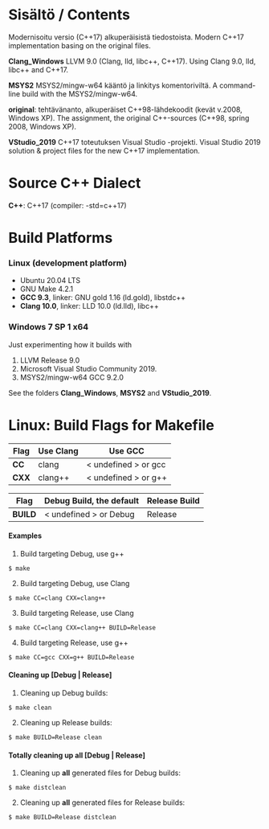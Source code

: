 # Sisältö / Contents

Modernisoitu versio (C++17) alkuperäisistä tiedostoista. 
Modern C++17 implementation basing on the original files.

**Clang_Windows** LLVM 9.0 (Clang, lld, libc++, C++17).
Using Clang 9.0, lld, libc++ and C++17.

**MSYS2** MSYS2/mingw-w64 kääntö ja linkitys komentoriviltä. A command-line build with the MSYS2/mingw-w64.

**original**: tehtävänanto, alkuperäiset C++98-lähdekoodit (kevät v.2008, Windows XP). 
The assignment, the original C++-sources (C++98, spring 2008, Windows XP).

**VStudio_2019** C++17 toteutuksen Visual Studio -projekti. 
Visual Studio 2019 solution & project files for the new C++17 implementation.

# Source C++ Dialect

**C++**: C++17 (compiler: -std=c++17)

# Build Platforms
### Linux (development platform)
- Ubuntu 20.04 LTS
- GNU Make 4.2.1
- **GCC 9.3**, linker: GNU gold 1.16 (ld.gold), libstdc++
- **Clang 10.0**, linker: LLD 10.0 (ld.lld), libc++

### Windows 7 SP 1 x64

Just experimenting how it builds with  
   1) LLVM Release 9.0
   2) Microsoft Visual Studio Community 2019.  
   3) MSYS2/mingw-w64 GCC 9.2.0  

See the folders **Clang_Windows**, **MSYS2** and **VStudio_2019**.

# Linux: Build Flags for Makefile


Flag |Use Clang | Use GCC
----|----|----
**CC**  | clang | < undefined > or gcc
**CXX**  | clang++ | < undefined > or g++

Flag | Debug Build, the default | Release Build
----|----|----
**BUILD**  |  < undefined > or Debug |  Release

#### Examples
1. Build targeting Debug, use g++
```Shell Session
$ make
```

2. Build targeting Debug, use Clang
```Shell Session
$ make CC=clang CXX=clang++
```

3. Build targeting Release, use Clang
```Shell Session
$ make CC=clang CXX=clang++ BUILD=Release
```

4. Build targeting Release, use g++
```Shell Session
$ make CC=gcc CXX=g++ BUILD=Release
```
#### Cleaning up [Debug | Release]
1. Cleaning up Debug builds:
```Shell Session
$ make clean
```

2. Cleaning up Release builds:
```Shell Session
$ make BUILD=Release clean
```
#### Totally cleaning up all [Debug | Release]
1. Cleaning up **all** generated files for Debug builds:
```Shell Session
$ make distclean
```

2. Cleaning up **all** generated files for Release builds:
```Shell Session
$ make BUILD=Release distclean
```


